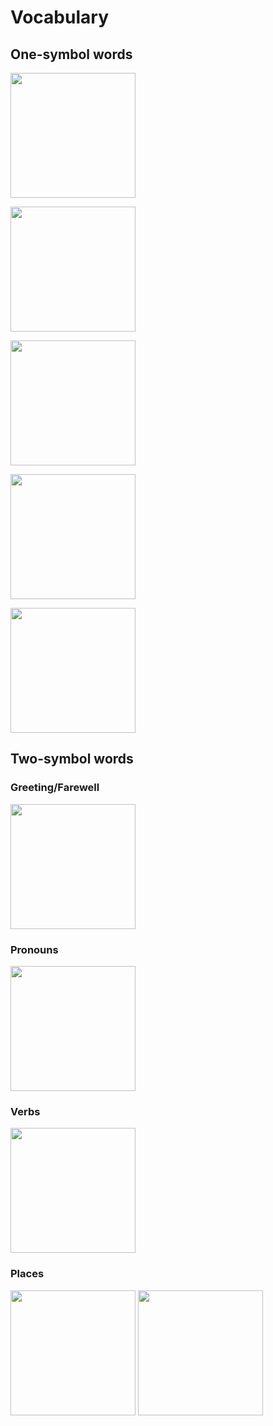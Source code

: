 <!-- 

<img height="200" src=""></img>

-->

# Vocabulary

## One-symbol words

<img height="200" src="https://github.com/TodePond/TodeTode/assets/15892272/90d8d977-9a25-4b05-aace-9df93232ce52"></img>

<img height="200" src="https://github.com/TodePond/TodeTode/assets/15892272/61cd16a1-6a74-4184-bd9d-af5c88ee0c5f"></img>

<img height="200" src="https://github.com/TodePond/TodeTode/assets/15892272/5b0b118a-e78d-4290-afcc-7f6e68459cf3"></img>

<img height="200" src="https://github.com/TodePond/TodeTode/assets/15892272/36359dac-0e8f-4a33-8b1e-39b8d56210ae"></img>

<img height="200" src="https://github.com/TodePond/TodeTode/assets/15892272/158a992a-b165-4841-803e-cd8b4902d115"></img>

## Two-symbol words

### Greeting/Farewell
<img height="200" src="https://github.com/labbo-lab/TodeTode/assets/62490883/70d929dd-6a18-4441-907e-3d62ca2ab261"></img>

### Pronouns

<img height="200" src="https://github.com/TodePond/TodeTode/assets/15892272/e4ac6b49-c213-44f5-a6da-50c86f761225"></img>

### Verbs

<img height="200" src="https://github.com/TodePond/TodeTode/assets/15892272/7a76c88b-6a0d-4199-8245-1642c5c6d87d"></img>

### Places
<img height="200" src="https://github.com/TodePond/TodeTode/assets/15892272/decb7ad0-842d-44da-9d6c-6b849ca5d05c"></img>
<img height="200" src="https://github.com/TodePond/TodeTode/assets/15892272/c30c350b-c867-49d0-97b4-a710a2abf25f"></img>
